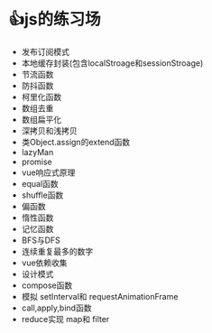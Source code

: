 # :+1:js的练习场

+ 发布订阅模式
+ 本地缓存封装(包含localStroage和sessionStroage)
+ 节流函数
+ 防抖函数
+ 柯里化函数
+ 数组去重
+ 数组扁平化
+ 深拷贝和浅拷贝
+ 类Object.assign的extend函数
+ lazyMan
+ promise
+ vue响应式原理
+ equal函数
+ shuffle函数
+ 偏函数
+ 惰性函数
+ 记忆函数
+ BFS与DFS
+ 连续重复最多的数字
+ vue依赖收集
+ 设计模式
+ compose函数
+ 模拟 setInterval和 requestAnimationFrame
+ call,apply,bind函数
+ reduce实现 map和 filter
